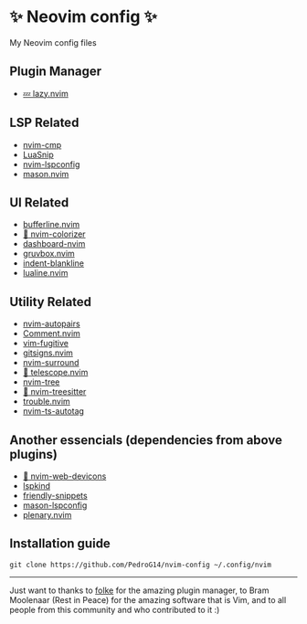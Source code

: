 # ✨ Neovim config ✨
My Neovim config files

## Plugin Manager
- [💤 lazy.nvim](https://github.com/folke/lazy.nvim)

## LSP Related
- [nvim-cmp](https://github.com/hrsh7th/nvim-cmp)
- [LuaSnip](https://github.com/L3MON4D3/LuaSnip)
- [nvim-lspconfig](https://github.com/neovim/nvim-lspconfig)
- [mason.nvim](https://github.com/williamboman/mason.nvim)

## UI Related
- [bufferline.nvim](https://github.com/akinsho/bufferline.nvim)
- [🎨 nvim-colorizer](https://github.com/norcalli/nvim-colorizer.lua)
- [dashboard-nvim](https://github.com/nvimdev/dashboard-nvim)
- [gruvbox.nvim](https://github.com/ellisonleao/gruvbox.nvim)
- [indent-blankline](https://github.com/lukas-reineke/indent-blankline.nvim)
- [lualine.nvim](https://github.com/nvim-lualine/lualine.nvim)

## Utility Related
- [nvim-autopairs](https://github.com/windwp/nvim-autopairs)
- [Comment.nvim](https://github.com/numToStr/Comment.nvim)
- [vim-fugitive](https://github.com/tpope/vim-fugitive)
- [gitsigns.nvim](https://github.com/lewis6991/gitsigns.nvim)
- [nvim-surround](https://github.com/kylechui/nvim-surround)
- [🔭 telescope.nvim](https://github.com/nvim-telescope/telescope.nvim)
- [nvim-tree](https://github.com/nvim-tree/nvim-tree.lua)
- [🌳 nvim-treesitter](https://github.com/nvim-treesitter/nvim-treesitter)
- [trouble.nvim](https://github.com/folke/trouble.nvim)
- [nvim-ts-autotag](https://github.com/windwp/nvim-ts-autotag)

## Another essencials (dependencies from above plugins)
- [🔣 nvim-web-devicons](https://github.com/nvim-tree/nvim-web-devicons)
- [lspkind](https://github.com/onsails/lspkind.nvim)
- [friendly-snippets](https://github.com/rafamadriz/friendly-snippets)
- [mason-lspconfig](https://github.com/williamboman/mason-lspconfig.nvim)
- [plenary.nvim](https://github.com/nvim-lua/plenary.nvim)

## Installation guide
    git clone https://github.com/PedroG14/nvim-config ~/.config/nvim
___
Just want to thanks to [folke](https://github.com/folke) for the amazing plugin manager, to Bram Moolenaar (Rest in Peace) for the amazing software that is Vim, and to all people from this community and who contributed to it :)
